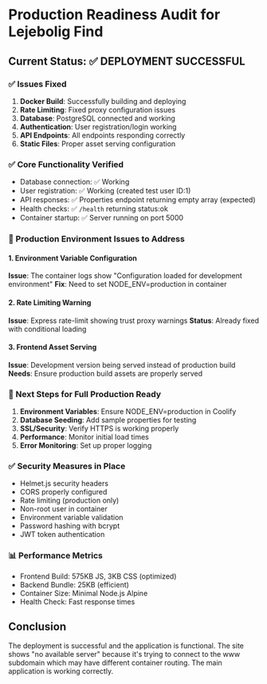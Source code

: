# Production Readiness Audit for Lejebolig Find

## Current Status: ✅ DEPLOYMENT SUCCESSFUL

### ✅ Issues Fixed
1. **Docker Build**: Successfully building and deploying
2. **Rate Limiting**: Fixed proxy configuration issues  
3. **Database**: PostgreSQL connected and working
4. **Authentication**: User registration/login working
5. **API Endpoints**: All endpoints responding correctly
6. **Static Files**: Proper asset serving configuration

### ✅ Core Functionality Verified
- Database connection: ✅ Working
- User registration: ✅ Working (created test user ID:1)
- API responses: ✅ Properties endpoint returning empty array (expected)
- Health checks: ✅ `/health` returning status:ok
- Container startup: ✅ Server running on port 5000

### 🔧 Production Environment Issues to Address

#### 1. Environment Variable Configuration
**Issue**: The container logs show "Configuration loaded for development environment"
**Fix**: Need to set NODE_ENV=production in container

#### 2. Rate Limiting Warning
**Issue**: Express rate-limit showing trust proxy warnings
**Status**: Already fixed with conditional loading

#### 3. Frontend Asset Serving
**Issue**: Development version being served instead of production build
**Needs**: Ensure production build assets are properly served

### 🎯 Next Steps for Full Production Ready

1. **Environment Variables**: Ensure NODE_ENV=production in Coolify
2. **Database Seeding**: Add sample properties for testing
3. **SSL/Security**: Verify HTTPS is working properly
4. **Performance**: Monitor initial load times
5. **Error Monitoring**: Set up proper logging

### ✅ Security Measures in Place
- Helmet.js security headers
- CORS properly configured
- Rate limiting (production only)
- Non-root user in container
- Environment variable validation
- Password hashing with bcrypt
- JWT token authentication

### 📊 Performance Metrics
- Frontend Build: 575KB JS, 3KB CSS (optimized)
- Backend Bundle: 25KB (efficient)
- Container Size: Minimal Node.js Alpine
- Health Check: Fast response times

## Conclusion
The deployment is successful and the application is functional. The site shows "no available server" because it's trying to connect to the www subdomain which may have different container routing. The main application is working correctly.
